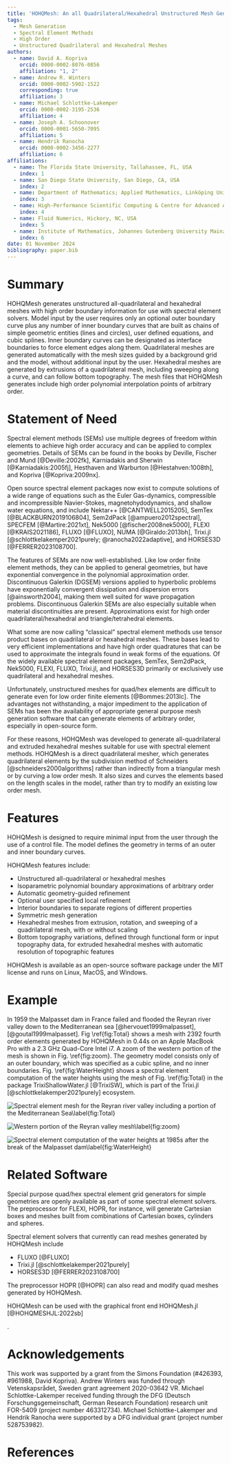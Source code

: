 ```yaml
---
title: 'HOHQMesh: An all Quadrilateral/Hexahedral Unstructured Mesh Generator for High Order Elements'
tags:
  - Mesh Generation
  - Spectral Element Methods
  - High Order
  - Unstructured Quadrilateral and Hexahedral Meshes
authors:
  - name: David A. Kopriva
    orcid: 0000-0002-8076-0856
    affiliation: "1, 2"
  - name: Andrew R. Winters
    orcid: 0000-0002-5902-1522
    corresponding: true
    affiliation: 3
  - name: Michael Schlottke-Lakemper
    orcid: 0000-0002-3195-2536
    affiliation: 4
  - name: Joseph A. Schoonover
    orcid: 0000-0001-5650-7095
    affiliation: 5
  - name: Hendrik Ranocha
    orcid: 0000-0002-3456-2277
    affiliation: 6
affiliations:
  - name: The Florida State University, Tallahassee, FL, USA
    index: 1
  - name: San Diego State University, San Diego, CA, USA
    index: 2
  - name: Department of Mathematics; Applied Mathematics, Linköping University, Sweden
    index: 3
  - name: High-Performance Scientific Computing & Centre for Advanced Analytics and Predictive Sciences, University of Augsburg, Germany
    index: 4
  - name: Fluid Numerics, Hickory, NC, USA
    index: 5
  - name: Institute of Mathematics, Johannes Gutenberg University Mainz, Germany
    index: 6
date: 01 November 2024
bibliography: paper.bib
---
```



# Summary

HOHQMesh generates unstructured all-quadrilateral and hexahedral meshes with high order boundary information for use with spectral element solvers. Model input by the user requires only an optional outer boundary curve plus any number of inner boundary curves that are built as chains of simple geometric entities (lines and circles), user defined equations, and cubic splines. Inner boundary curves can be designated as interface boundaries to force element edges along them. Quadrilateral meshes are generated automatically with the mesh sizes guided by a background grid and the model, without additional input by the user. Hexahedral meshes are generated by extrusions of a quadrilateral mesh, including sweeping along a curve, and can follow bottom topography. The mesh files that HOHQMesh generates include high order polynomial interpolation points of arbitrary order.

# Statement of Need

Spectral element methods (SEMs) use multiple degrees of freedom within elements to achieve high order accuracy and can be applied to complex geometries. Details of SEMs can be found in the books by Deville, Fischer and Mund [@Deville:2002fk], Karniadakis and Sherwin [@Karniadakis:2005fj], Hesthaven and Warburton [@Hestahven:1008th], and Kopriva [@Kopriva:2009nx].

Open source spectral element packages now exist to compute solutions of a wide range of equations such as the Euler Gas-dynamics, compressible and incompressible Navier-Stokes, magnetohydodynamics, and shallow water equations, and include Nektar++ [@CANTWELL2015205], SemTex [@BLACKBURN2019106804], Sem2dPack [@ampuero2012spectral], SPECFEM [@Martire:2021xt], Nek5000 [@fischer2008nek5000], FLEXI [@KRAIS2021186], FLUXO [@FLUXO], NUMA [@Giraldo:2013bh], Trixi.jl [@schlottkelakemper2021purely; @ranocha2022adaptive], and HORSES3D [@FERRER2023108700].

The features of SEMs are now well-established. Like low order finite element methods, they can be applied to general geometries, but have exponential convergence in the polynomial approximation order. Discontinuous Galerkin (DGSEM) versions applied to hyperbolic problems have exponentially convergent dissipation and dispersion errors [@ainsworth2004], making them well suited for wave propagation problems. Discontinuous Galerkin SEMs are also especially suitable when material discontinuities are present. Approximations exist for high order quadrilateral/hexahedral and triangle/tetrahedral elements.

What some are now calling “classical” spectral element methods use tensor product bases on quadrilateral or hexahedral meshes. These bases lead to very efficient implementations and have high order quadratures that can be used to approximate the integrals found in weak forms of the equations. Of the widely available spectral element packages, SemTex, Sem2dPack, Nek5000, FLEXI, FLUXO, Trixi.jl, and HORSES3D primarily or exclusively use quadrilateral and hexahedral meshes.

Unfortunately, unstructured meshes for quad/hex elements are difficult to generate even for low order finite elements [@Bommes:2013lc].
The advantages not withstanding, a major impediment to the application of SEMs has been the availability of appropriate general purpose mesh generation software that can generate elements of arbitrary order, especially in open-source form. 
<!-- A survey of the literature, practitioners, and user manuals for available spectral element software packages highlights these difficulties. In 2002 Sherwin and Peiro [@Sherwin:2002vx] wrote:  "The development of robust unstructured high-order methods is currently limited by the inability to consistently generate valid computational meshes for complex geometries without user intervention." This has remained true particularly for quadrilateral and hexahedral meshes.-->
For these reasons, HOHQMesh was developed to generate all-quadrilateral and extruded hexahedral meshes suitable for use with spectral element methods. HOHQMesh is a direct quadrilateral mesher, which generates quadrilateral elements by the subdivision method of Schneiders [@schneiders2000algorithms] rather than indirectly from a triangular mesh or by curving a low order mesh. It also sizes and curves the elements based on the length scales in the model, rather than try to modify an existing low order mesh.

# Features

HOHQMesh is designed to require minimal input from the user through the use of a control file. The model defines the geometry in terms of an outer and inner boundary curves.

HOHQMesh features include:

- Unstructured all-quadrilateral or hexahedral meshes
- Isoparametric polynomial boundary approximations of arbitrary order
- Automatic geometry-guided refinement
- Optional user specified local refinement
- Interior boundaries to separate regions of different properties
- Symmetric mesh generation
- Hexahedral meshes from extrusion, rotation, and sweeping of a quadrilateral mesh, with or without scaling
- Bottom topography variations, defined through functional form or input topography data, for extruded hexahedral meshes with automatic resolution of topographic features

HOHQMesh is available as an open-source software package under the MIT license and runs on Linux, MacOS, and Windows.

# Example

In 1959 the Malpasset dam in France failed and flooded the Reyran river valley down to the Mediterranean sea [@hervouet1999malpasset],[@goutal1999malpasset]. Fig \ref{fig:Total} shows a mesh with 2392 fourth order elements generated by HOHQMesh in 0.44s on an Apple MacBook Pro with a 2.3 GHz Quad-Core Intel
i7. A zoom of the western portion of the mesh is shown in Fig. \ref{fig:zoom}. The geometry model consists only of an outer boundary, which was specified as a cubic spline, and no inner boundaries. Fig. \ref{fig:WaterHeight} shows a spectral element computation of the water heights using the mesh of Fig. \ref{fig:Total} in the package TrixiShallowWater.jl [@TrixiSW], which is part of the Trixi.jl [@schlottkelakemper2021purely] ecosystem.

![Spectral element mesh for the Reyran river valley including a portion of the Mediterranean Sea\label{fig:Total}](PaperFigs/malpasset-total-skeleton.png)

![Western portion of the Reyran valley mesh\label{fig:zoom}](PaperFigs/malpasset-total-skeleton-zoom.png)

![Spectral element computation of the water heights at 1985s after the break of the Malpasset dam\label{fig:WaterHeight}](PaperFigs/malpasset_time_1985s.png)

# Related Software

Special purpose quad/hex spectral element grid generators for simple geometries are openly available as part of some spectral element solvers. The preprocessor for FLEXI, HOPR, for instance, will generate Cartesian boxes and meshes built from combinations of Cartesian boxes, cylinders and spheres.

Spectral element solvers that currently can read meshes generated by HOHQMesh include

- FLUXO [@FLUXO]
- Trixi.jl [@schlottkelakemper2021purely]
- HORSES3D [@FERRER2023108700]

The preprocessor HOPR [@HOPR] can also read and modify quad meshes generated by HOHQMesh.

HOHQMesh can be used with the graphical front end HOHQMesh.jl [@HOHQMESHJL:2022sb]
<!-- written in the Julia programming language [@bezanson2017julia]-->.

# Acknowledgements

This work was supported by a grant from the Simons Foundation (#426393, #961988, David Kopriva).
Andrew Winters was funded through Vetenskapsrådet, Sweden grant agreement 2020-03642 VR.
Michael Schlottke-Lakemper received funding through the
DFG (Deutsch Forschungsgemeinschaft, German Research Foundation)
research unit FOR-5409 (project number 463312734).
Michael Schlottke-Lakemper and Hendrik Ranocha were supported by a DFG individual grant (project number 528753982).

# References
